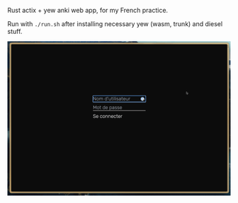 Rust actix + yew anki web app, for my French practice.

Run with `./run.sh` after installing necessary yew (wasm, trunk) and diesel stuff.

<img src="https://github.com/mknaw/anqui/blob/main/assets/preview.gif" width="720">
